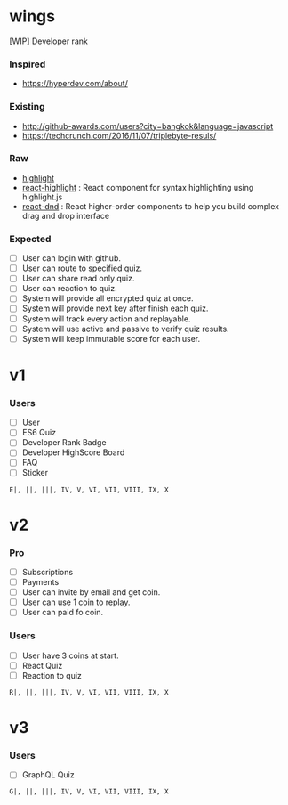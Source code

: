 # wings
[WIP] Developer rank


### Inspired
- https://hyperdev.com/about/

### Existing
- http://github-awards.com/users?city=bangkok&language=javascript
- https://techcrunch.com/2016/11/07/triplebyte-resuls/

### Raw
- [highlight](http://prismjs.com/test.html)
- [react-highlight](https://github.com/bvaughn/react-highlight.js) : React component for syntax highlighting using highlight.js
- [react-dnd](http://gaearon.github.io/react-dnd/) : React higher-order components to help you build complex drag and drop interface

### Expected
- [ ] User can login with github.
- [ ] User can route to specified quiz.
- [ ] User can share read only quiz.
- [ ] User can reaction to quiz.
- [ ] System will provide all encrypted quiz at once.
- [ ] System will provide next key after finish each quiz.
- [ ] System will track every action and replayable.
- [ ] System will use active and passive to verify quiz results.
- [ ] System will keep immutable score for each user.

# v1
### Users
- [ ] User
- [ ] ES6 Quiz
- [ ] Developer Rank Badge
- [ ] Developer HighScore Board
- [ ] FAQ
- [ ] Sticker
```
E|, ||, |||, IV, V, VI, VII, VIII, IX, X
```

# v2
### Pro
- [ ] Subscriptions
- [ ] Payments
- [ ] User can invite by email and get coin.
- [ ] User can use 1 coin to replay.
- [ ] User can paid fo coin.

### Users
- [ ] User have 3 coins at start.
- [ ] React Quiz
- [ ] Reaction to quiz
```
R|, ||, |||, IV, V, VI, VII, VIII, IX, X
```

# v3

### Users
- [ ] GraphQL Quiz
```
G|, ||, |||, IV, V, VI, VII, VIII, IX, X
```
